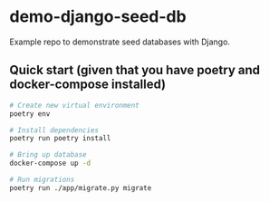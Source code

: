 # demo-django-seed-db

Example repo to demonstrate seed databases with Django.

## Quick start (given that you have poetry and docker-compose installed)

``` bash
# Create new virtual environment
poetry env

# Install dependencies
poetry run poetry install

# Bring up database
docker-compose up -d

# Run migrations
poetry run ./app/migrate.py migrate
```
